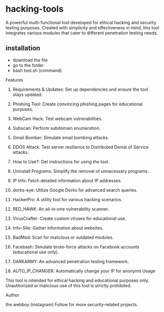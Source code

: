 # hacking-tools
A powerful multi-functional tool developed for ethical hacking and security testing purposes. Created with simplicity and effectiveness in mind, this tool integrates various modules that cater to different penetration testing needs.


installation
------------
- download the file
- go to the folder
- bash tool.sh   (command)


Features

1. Requirements & Updates: Set up dependencies and ensure the tool stays updated.


2. Phishing Tool: Create convincing phishing pages for educational purposes.


3. WebCam Hack: Test webcam vulnerabilities.


4. Subscan: Perform subdomain enumeration.


5. Gmail Bomber: Simulate email bombing attacks.


6. DDOS Attack: Test server resilience to Distributed Denial of Service attacks.


7. How to Use?: Get instructions for using the tool.


8. Uninstall Programs: Simplify the removal of unnecessary programs.


9. IP Info: Fetch detailed information about IP addresses.


10. dorks-eye: Utilize Google Dorks for advanced search queries.


11. HackerPro: A utility tool for various hacking scenarios.


12. RED_HAWK: An all-in-one vulnerability scanner.


13. VirusCrafter: Create custom viruses for educational use.


14. Info-Site: Gather information about websites.


15. BadMod: Scan for malicious or outdated modules.


16. Facebash: Simulate brute-force attacks on Facebook accounts (educational use only).


17. DARKARMY: An advanced penetration testing framework.


18. AUTO_IP_CHANGER: Automatically change your IP for anonymit
Usage


This tool is intended for ethical hacking and educational purposes only. Unauthorized or malicious use of this tool is strictly prohibited.

Author

the.webboy (instagram)
Follow for more security-related projects.
